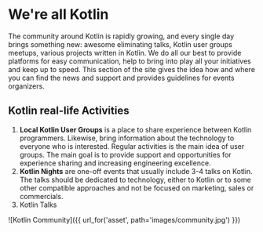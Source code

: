 ---
---

# We're all Kotlin

The community around Kotlin is rapidly growing, and every single day brings something new: awesome eliminating talks, Kotlin user groups meetups, various projects written in Kotlin. We do all our best to provide platforms for easy communication, help to bring into play all your initiatives and keep up to speed. This section of the site gives the idea how and where you can find the news and support and provides guidelines for events organizers.      


## Kotlin real-life Activities

1. **Local Kotlin User Groups** is a place to share experience between Kotlin programmers. 
   Likewise, bring information about the technology to everyone who is interested. 
   Regular activities is the main idea of user groups. 
   The main goal is to provide support and opportunities for experience sharing and increasing engineering excellence. 
2. **Kotlin Nights** are one-off events that usually include 3-4 talks on Kotlin. 
   The talks should be dedicated to technology, either to Kotlin or to some other compatible approaches 
   and not be focused on marketing, sales or commercials.
3. Kotlin Talks

![Kotlin Community]({{ url_for('asset', path='images/community.jpg') }})